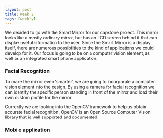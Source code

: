 ```yaml
---
layout: post
title: Week 2
tags: [weekly]
---
```


We decided to go with the Smart Mirror for our capstone project. This mirror looks like a mostly ordinary mirror, but has an LCD screen behind it that can display useful information to the user. Since the Smart Mirror is a display itself, there are numerous possibilities to the kind of applications we could develop for it. Our focus is going to be on a computer vision element, as well as an integrated smart phone application.

### Facial Recognition
To make the mirror even 'smarter', we are going to incorporate a computer vision element into the design. By using a camera for facial recognition we can identify the specific person standing in front of the mirror and load their own custom profile for the mirror.

Currently we are looking into the OpenCV framework to help us obtain accurate facial recognition. OpenCV is an Open Source Computer Vision library that is well supported and documented.

### Mobile application


